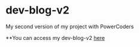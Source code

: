 # dev-blog-v2
My second version of my project with PowerCoders

**You can access my dev-blog-v2 [here](https://syamandshaker.github.io/dev-blog-v2/)
